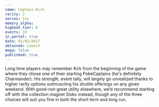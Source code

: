 ```yaml
---
name: Captain Kirk
rarity: 2
series: tos
memory_alpha:
bigbook_tier: 6
events: 33
in_portal: true
date: 01/01/2017
obtained: Launch
mega: false
published: true
---
```


Long time players may remember Kirk from the beginning of the game where they chose one of their starting PokeCaptains (he's definitely Charmander). His strength, event tally, will largely go unrealized thanks to higher rarity options outmuscling his shuttle offerings on any given weekend. With good-not-great utility elsewhere, we’d recommend starting off with the collection magnet Sisko instead, though any of the three choices will suit you fine in both the short term and long run.
